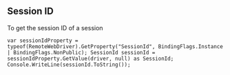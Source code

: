 ## Session ID 

To get the session ID of a session

` var sessionIdProperty = typeof(RemoteWebDriver).GetProperty("SessionId", BindingFlags.Instance | BindingFlags.NonPublic);
  SessionId sessionId = sessionIdProperty.GetValue(driver, null) as SessionId;
  Console.WriteLine(sessionId.ToString()); `